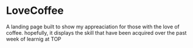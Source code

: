 # LoveCoffee
A landing page built to show my appreaciation for those with the love of coffee. 
hopefully, it displays the skill that have been acquired over the past week of learnig at TOP
